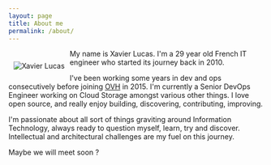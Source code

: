 ```yaml
---
layout: page
title: About me
permalink: /about/
---
```

<div class="pull-left" style="float: left; margin: 10px;">
	<p>
		<image src="/images/me.png" alt="Xavier Lucas"/>
	</p>
</div>

My name is Xavier Lucas. I'm a 29 year old French IT engineer who started its
journey back in 2010.

I've been working some years in dev and ops consecutively before joining
[OVH][ovh-com] in 2015. I'm currently a Senior DevOps Engineer working on
Cloud Storage amongst various other things. I love open source, and really
enjoy building, discovering, contributing, improving.

I'm passionate about all sort of things graviting around Information
Technology, always ready to question myself, learn, try and discover.
Intellectual and architectural challenges are my fuel on this journey.

Maybe we will meet soon ?

[ovh-com]: https://www.ovh.com
